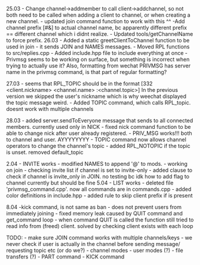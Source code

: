 25.03
	- Change channel->addmember to call client->addchannel, so not both need to be called when adding a client to channel, or when creating a new channel.
	- updated join command function to work with this ^^
	-Add channel prefix [#&] to actual channel name, bc apparently different prefix == different channel which i didnt realize.
	- Updated tools/getChannelName to force prefix.
26.03
	- Added a static greetClientToChannel function to be used in join - it sends JOIN and NAMES messages.
	- Moved RPL functions to src/replies.cpp
	- Added include.hpp file to include everything at once
	- Privmsg seems to be working on surface, but something is incorrect when trying to actually use it? Also, formatting from wechat PRIVMSG has server name in the privmsg command, is that part of regular formatting?

27.03
	- seems that RPL_TOPIC should be in the format
				[332 <client.nickname> <channel.name> :<channel.topic>]
		In the previous version we skipped the user's nickname which is why weechat displayed the topic message weird.
	- Added TOPIC command, which calls RPL_topic. doesnt work with multiple channels

28.03
	- added server.sendToEveryone message that sends to all connected members. currently used only in NICK
	- fixed nick command function to be able to change nick after user already registered.
	- PRIV_MSG works!!! both to channel and user. AYYYYYYYY
	- TOPIC command now allows channel operators to change the channel's topic
	- added RPL_NOTOPIC if the topic is unset. removed default_topic

2.04
	- INVITE works
	- modified NAMES to append '@' to mods.
	- working on join - checking invite list if channel is set to invite-only
	- added clause to check if channel is invite_only in JOIN. no testing bc idk how to add flag to channel currently but should be fine
5.04
	- LIST works
	- deleted file 'privmsg_command.cpp'. now all commands are in commands.cpp
	- added color definitions in include.hpp
	- added rule to skip client prefix if is present

8.04
	-kick command, is not same as ban - does not prevent users from immediately joining
	- fixed memory leak caused by QUIT command and get_command loop - when command QUIT is called the function still tried to read info from (freed) client. solved by checking client exists with each loop


TODO:
	- make sure JOIN command works with multiple channels/keys
	- we never check if user is actually in the channel before sending message/ requesting topic etc (or do we?)
	- channel modes
	- user modes (?)
	- file transfers (?)
	- PART command
	- KICK command
